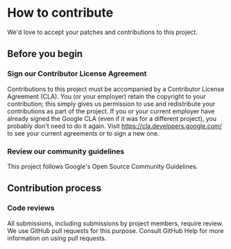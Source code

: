 # How to contribute

We'd love to accept your patches and contributions to this project.

## Before you begin

### Sign our Contributor License Agreement

Contributions to this project must be accompanied by a Contributor License Agreement (CLA). You (or your employer) retain the copyright to your contribution; this simply gives us permission to use and redistribute your contributions as part of the project.
If you or your current employer have already signed the Google CLA (even if it was for a different project), you probably don't need to do it again.
Visit https://cla.developers.google.com/ to see your current agreements or to sign a new one.

### Review our community guidelines

This project follows Google's Open Source Community Guidelines.

## Contribution process

### Code reviews

All submissions, including submissions by project members, require review. We use GitHub pull requests for this purpose. Consult GitHub Help for more information on using pull requests.

